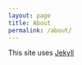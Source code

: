 ```yaml
---
layout: page
title: About
permalink: /about/
---
```


This site uses [Jekyll][jekyll]

[jekyll]: https://github.com/jekyll
